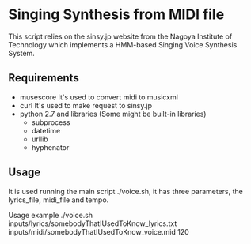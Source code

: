 # Singing Synthesis from MIDI file

This script relies on the sinsy.jp website from the Nagoya Institute of Technology which implements a HMM-based Singing Voice Synthesis System.

## Requirements
- musescore
    It's used to convert midi to musicxml
- curl
    It's used to make request to sinsy.jp
- python 2.7 and libraries (Some might be built-in libraries)
	- subprocess
	- datetime
	- urllib
	- hyphenator

## Usage
It is used running the main script ./voice.sh, it has three parameters, the lyrics_file, midi_file and tempo.

Usage example
	./voice.sh inputs/lyrics/somebodyThatIUsedToKnow_lyrics.txt inputs/midi/somebodyThatIUsedToKnow_voice.mid 120
